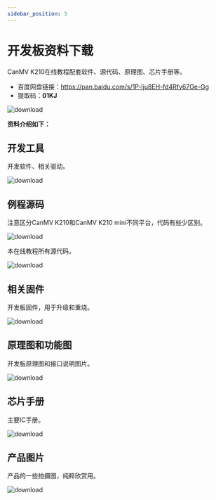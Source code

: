 ```yaml
---
sidebar_position: 3
---
```


# 开发板资料下载

CanMV K210在线教程配套软件、源代码、原理图、芯片手册等。

- 百度网盘链接：https://pan.baidu.com/s/1P-lju8EH-fd4Rfy67Ge-Gg
- 提取码：**01KJ**

![download](./img/download/download1.png)

**资料介绍如下：**

## 开发工具

开发软件、相关驱动。

![download](./img/download/download2.png)

## 例程源码

注意区分CanMV K210和CanMV K210 mini不同平台，代码有些少区别。

![download](./img/download/download2_1.png)

本在线教程所有源代码。

![download](./img/download/download3.png)

## 相关固件

开发板固件，用于升级和重烧。

![download](./img/download/download4.png)

## 原理图和功能图

开发板原理图和接口说明图片。

![download](./img/download/download5.png)

## 芯片手册

主要IC手册。

![download](./img/download/download6.png)

## 产品图片

产品的一些拍摄图，纯粹欣赏用。

![download](./img/download/download7.png)